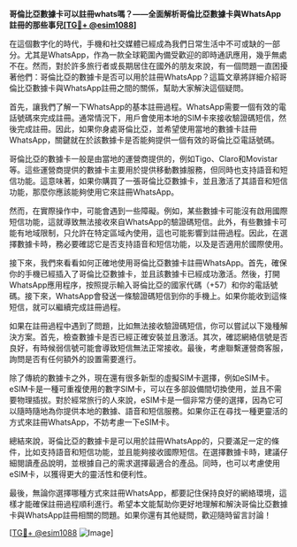 **哥倫比亞數據卡可以註冊whats嗎？——全面解析哥倫比亞數據卡與WhatsApp註冊的那些事兒[[TG💪+ @esim1088](https://t.me/s/esim1088)]**

在這個數字化的時代，手機和社交媒體已經成為我們日常生活中不可或缺的一部分。尤其是WhatsApp，作為一款全球範圍內備受歡迎的即時通訊應用，幾乎無處不在。然而，對於許多旅行者或長期居住在國外的朋友來說，有一個問題一直困擾著他們：哥倫比亞的數據卡是否可以用於註冊WhatsApp？這篇文章將詳細介紹哥倫比亞數據卡與WhatsApp註冊之間的關係，幫助大家解決這個疑問。

首先，讓我們了解一下WhatsApp的基本註冊過程。WhatsApp需要一個有效的電話號碼來完成註冊。通常情況下，用戶會使用本地的SIM卡來接收驗證碼短信，然後完成註冊。因此，如果你身處哥倫比亞，並希望使用當地的數據卡註冊WhatsApp，關鍵就在於該數據卡是否能夠提供一個有效的哥倫比亞電話號碼。

哥倫比亞的數據卡一般是由當地的運營商提供的，例如Tigo、Claro和Movistar等。這些運營商提供的數據卡主要用於提供移動數據服務，但同時也支持語音和短信功能。這意味著，如果你購買了一張哥倫比亞數據卡，並且激活了其語音和短信功能，那麼你應該能夠使用它來註冊WhatsApp。

然而，在實際操作中，可能會遇到一些障礙。例如，某些數據卡可能沒有啟用國際短信功能，這就導致無法接收來自WhatsApp的驗證碼短信。此外，有些數據卡可能有地域限制，只允許在特定區域內使用，這也可能影響到註冊過程。因此，在選擇數據卡時，務必要確認它是否支持語音和短信功能，以及是否適用於國際使用。

接下來，我們來看看如何正確地使用哥倫比亞數據卡註冊WhatsApp。首先，確保你的手機已經插入了哥倫比亞數據卡，並且該數據卡已經成功激活。然後，打開WhatsApp應用程序，按照提示輸入哥倫比亞的國家代碼（+57）和你的電話號碼。接下來，WhatsApp會發送一條驗證碼短信到你的手機上。如果你能收到這條短信，就可以繼續完成註冊過程。

如果在註冊過程中遇到了問題，比如無法接收驗證碼短信，你可以嘗試以下幾種解決方案。首先，檢查數據卡是否已經正確安裝並且激活。其次，確認網絡信號是否良好，有時候弱信號可能會導致短信無法正常接收。最後，考慮聯繫運營商客服，詢問是否有任何額外的設置需要進行。

除了傳統的數據卡之外，現在還有很多新型的虛擬SIM卡選擇，例如eSIM卡。eSIM卡是一種可重複使用的數字SIM卡，可以在多部設備間切換使用，並且不需要物理插拔。對於經常旅行的人來說，eSIM卡是一個非常方便的選擇，因為它可以隨時隨地為你提供本地的數據、語音和短信服務。如果你正在尋找一種更靈活的方式來註冊WhatsApp，不妨考慮一下eSIM卡。

總結來說，哥倫比亞的數據卡是可以用於註冊WhatsApp的，只要滿足一定的條件，比如支持語音和短信功能，並且能夠接收國際短信。在選擇數據卡時，建議仔細閱讀產品說明，並根據自己的需求選擇最適合的產品。同時，也可以考慮使用eSIM卡，以獲得更大的靈活性和便利性。

最後，無論你選擇哪種方式來註冊WhatsApp，都要記住保持良好的網絡環境，這樣才能確保註冊過程順利進行。希望本文能幫助你更好地理解和解決哥倫比亞數據卡與WhatsApp註冊相關的問題。如果你還有其他疑問，歡迎隨時留言討論！

[[TG💪+ @esim1088](https://t.me/s/esim1088) ![Image](https://i.postimg.cc/4NQfJmqS/Snipaste-2025-05-13-00-14-12.png)]